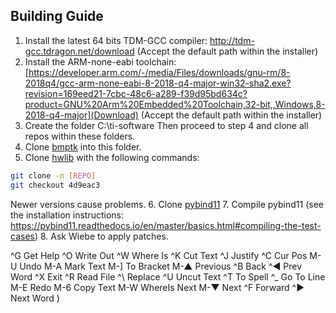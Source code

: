 ## Building Guide

1. Install the latest 64 bits TDM-GCC compiler: http://tdm-gcc.tdragon.net/download (Accept the default path within the installer)
2. Install the ARM-none-eabi toolchain: 
[https://developer.arm.com/-/media/Files/downloads/gnu-rm/8-2018q4/gcc-arm-none-eabi-8-2018-q4-major-win32-sha2.exe?revision=169eed21-7cbc-48c6-a289-f39d95bd634c?product=GNU%20Arm%20Embedded%20Toolchain,32-bit,,Windows,8-2018-q4-major](Download) 
(Accept the default path within the installer)
3. Create the folder C:\ti-software Then proceed to step 4 and clone all repos within these folders.
4. Clone [bmptk](https://github.com/wovo/bmptk) into this folder.
5. Clone [hwlib](https://github.com/wovo/hwlib) with the following commands:
```bash
git clone -n [REPO]
git checkout 4d9eac3
```
Newer versions cause problems.
6. Clone [pybind11](https://github.com/pybind/pybind11)
7. Compile pybind11 (see the installation instructions: https://pybind11.readthedocs.io/en/master/basics.html#compiling-the-test-cases)
8. Ask Wiebe to apply patches.














































^G Get Help      ^O Write Out     ^W Where Is      ^K Cut Text      ^J Justify       ^C Cur Pos       M-U Undo         M-A Mark Text    M-] To Bracket   M-▲ Previous     ^B Back          ^◀ Prev Word
^X Exit          ^R Read File     ^\ Replace       ^U Uncut Text    ^T To Spell      ^_ Go To Line    M-E Redo         M-6 Copy Text    M-W WhereIs Next M-▼ Next         ^F Forward       ^▶ Next Word
)

